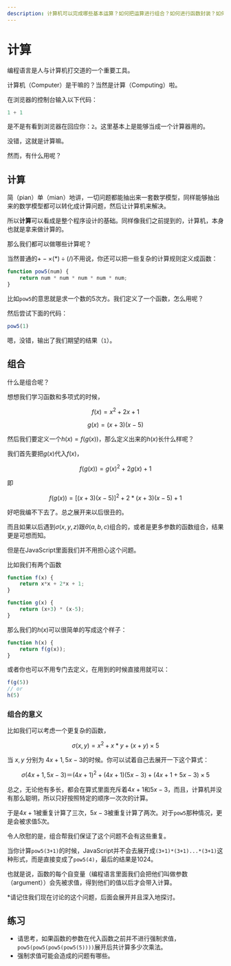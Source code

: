 ```yaml
---
description: 计算机可以完成哪些基本运算？如何把运算进行组合？如何进行函数封装？如何实现递归？
---
```


# 计算

编程语言是人与计算机打交道的一个重要工具。

计算机（Computer）是干嘛的？当然是计算（Computing）啦。

在浏览器的控制台输入以下代码：

```javascript
1 + 1
```

是不是有看到浏览器在回应你：`2`。这里基本上是能够当成一个计算器用的。

没错，这就是计算嘛。

然而，有什么用呢？

## 计算

简（pian）单（mian）地讲，一切问题都能抽出来一套数学模型，同样能够抽出来的数学模型都可以转化成计算问题，然后让计算机来解决。

所以**计算**可以看成是整个程序设计的基础。同样像我们之前提到的，计算机，本身也就是拿来做计算的。

那么我们都可以做哪些计算呢？

当然普通的$+ - \times(*) \div(/)$不用说，你还可以把一些复杂的计算规则定义成函数：

```javascript
function pow5(num) {
    return num * num * num * num * num;
}
```

比如`pow5`的意思就是求一个数的5次方。我们定义了一个函数，怎么用呢？

然后尝试下面的代码：
```javascript
pow5(1)
```

嗯，没错，输出了我们期望的结果（`1`）。

## 组合

什么是组合呢？

想想我们学习函数和多项式的时候，

$$
f(x) = x^2 + 2x + 1
$$

$$
g(x) = (x+3)(x-5)
$$

然后我们要定义一个$h(x) = f(g(x))$，那么定义出来的$h(x)$长什么样呢？

我们首先要把$g(x)$代入$f(x)$，

$$
f(g(x)) = g(x)^2 + 2g(x) + 1
$$

即

$$
f(g(x)) = [(x+3)(x-5)]^2 + 2 * (x+3)(x-5) + 1
$$

好吧我编不下去了。总之展开来以后很丑的。

而且如果以后遇到$\sigma(x,y,z)$跟$\theta(a,b,c)$组合的，或者是更多参数的函数组合，结果更是可想而知。

但是在JavaScript里面我们并不用担心这个问题。

比如我们有两个函数

```javascript
function f(x) {
    return x*x + 2*x + 1;
}

function g(x) {
    return (x+3) * (x-5);
}
```

那么我们的$h(x)$可以很简单的写成这个样子：

```javascript
function h(x) {
    return f(g(x));
}
```

或者你也可以不用专门去定义，在用到的时候直接用就可以：

```javascript
f(g(5))
// or
h(5)
```

### 组合的意义

比如我们可以考虑一个更复杂的函数，

$$
\sigma(x,y) = x^2 + x*y + (x+y)\times5
$$

当 $x, y$ 分别为 $4x+1,5x-3$的时候。你可以试着自己去展开一下这个算式：

$$
\sigma(4x+1, 5x-3) ＝
(4x+1)^2 + (4x+1)(5x-3)+(4x+1+5x-3)\times 5
$$

总之，无论他有多长，都会在算式里面充斥着$4x+1$和$5x-3$，而且，计算机并没有那么聪明，所以只好按照特定的顺序一次次的计算。

于是$4x+1$被重复计算了三次，$5x-3$被重复计算了两次。对于`pow5`那种情况，更是会被求值5次。

令人欣慰的是，组合帮我们保证了这个问题不会有这些重复。

当你计算`pow5(3+1)`的时候，JavaScript并不会去展开成`(3+1)*(3+1)...*(3+1)`这种形式，而是直接变成了`pow5(4)`，最后的结果是1024。

也就是说，函数的每个自变量（编程语言里面我们会把他们叫做参数（argument））会先被求值，得到他们的值以后才会带入计算。

\*请记住我们现在讨论的这个问题，后面会展开并且深入地探讨。

## 练习

* 请思考，如果函数的参数在代入函数之前并不进行强制求值，`pow5(pow5(pow5(pow5(5))))`展开后共计算多少次乘法。
* 强制求值可能会造成的问题有哪些。

